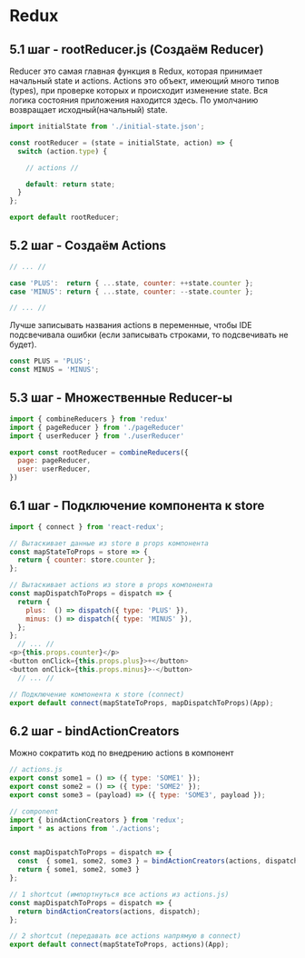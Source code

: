# Redux

## 5.1 шаг - rootReducer.js (Создаём Reducer)

Reducer это самая главная функция в Redux, которая принимает начальный state и actions.
Actions это объект, имеющий много типов (types), при проверке которых и происходит изменение state.
Вся логика состояния приложения находится здесь. По умолчанию возвращает исходный(начальный) state.

```js
import initialState from './initial-state.json';

const rootReducer = (state = initialState, action) => {
  switch (action.type) {

    // actions // 

    default: return state;
  }
};

export default rootReducer;
```

## 5.2 шаг - Создаём Actions

```js
// ... //

case 'PLUS':  return { ...state, counter: ++state.counter };
case 'MINUS': return { ...state, counter: --state.counter };

// ... //
```
Лучше записывать названия actions в переменные, чтобы IDE подсвечивала ошибки (если записывать строками, то подсвечивать не будет).

```js
const PLUS = 'PLUS';
const MINUS = 'MINUS';
```

## 5.3 шаг - Множественные Reducer-ы

```js
import { combineReducers } from 'redux'
import { pageReducer } from './pageReducer'
import { userReducer } from './userReducer'

export const rootReducer = combineReducers({
  page: pageReducer,
  user: userReducer,
})
```

## 6.1 шаг - Подключение компонента к store

```js
import { connect } from 'react-redux';

// Вытаскивает данные из store в props компонента
const mapStateToProps = store => {
  return { counter: store.counter };
};

// Вытаскивает actions из store в props компонента
const mapDispatchToProps = dispatch => {
  return {
    plus:  () => dispatch({ type: 'PLUS' }),
    minus: () => dispatch({ type: 'MINUS' }),
  };
};
  // ... //
<p>{this.props.counter}</p>
<button onClick={this.props.plus}>+</button>
<button onClick={this.props.minus}>-</button>
  // ... //

// Подключение компонента к store (connect)
export default connect(mapStateToProps, mapDispatchToProps)(App);
```

## 6.2 шаг - bindActionCreators

Можно сократить код по внедрению actions в компонент

```js
// actions.js
export const some1 = () => ({ type: 'SOME1' });
export const some2 = () => ({ type: 'SOME2' });
export const some3 = (payload) => ({ type: 'SOME3', payload });

// component
import { bindActionCreators } from 'redux';
import * as actions from './actions';


const mapDispatchToProps = dispatch => {
  const  { some1, some2, some3 } = bindActionCreators(actions, dispatch);
  return { some1, some2, some3 }
};

// 1 shortcut (импортнуться все actions из actions.js)
const mapDispatchToProps = dispatch => {
  return bindActionCreators(actions, dispatch);
};

// 2 shortcut (передавать все actions напрямую в connect)
export default connect(mapStateToProps, actions)(App);
```
